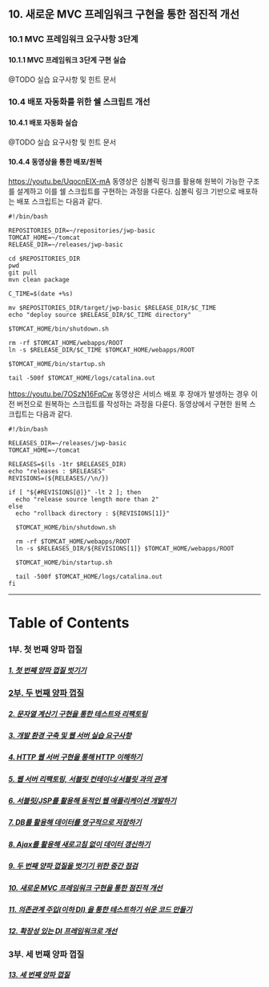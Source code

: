 ## 10.	새로운 MVC 프레임워크 구현을 통한 점진적 개선

### 10.1 MVC 프레임워크 요구사항 3단계
#### 10.1.1 MVC 프레임워크 3단계 구현 실습
@TODO 실습 요구사항 및 힌트 문서

### 10.4 배포 자동화를 위한 쉘 스크립트 개선
#### 10.4.1 배포 자동화 실습
@TODO 실습 요구사항 및 힌트 문서

#### 10.4.4	동영상을 통한 배포/원복
https://youtu.be/UqocnEIX-mA 동영상은 심볼릭 링크를 활용해 원복이 가능한 구조를 설계하고 이를 쉘 스크립트를 구현하는 과정을 다룬다. 심볼릭 링크 기반으로 배포하는 배포 스크립트는 다음과 같다.

```
#!/bin/bash

REPOSITORIES_DIR=~/repositories/jwp-basic
TOMCAT_HOME=~/tomcat
RELEASE_DIR=~/releases/jwp-basic

cd $REPOSITORIES_DIR
pwd
git pull
mvn clean package

C_TIME=$(date +%s) 

mv $REPOSITORIES_DIR/target/jwp-basic $RELEASE_DIR/$C_TIME
echo "deploy source $RELEASE_DIR/$C_TIME directory"

$TOMCAT_HOME/bin/shutdown.sh

rm -rf $TOMCAT_HOME/webapps/ROOT
ln -s $RELEASE_DIR/$C_TIME $TOMCAT_HOME/webapps/ROOT

$TOMCAT_HOME/bin/startup.sh

tail -500f $TOMCAT_HOME/logs/catalina.out
```

https://youtu.be/7OSzN16FqCw 동영상은 서비스 배포 후 장애가 발생하는 경우 이전 버전으로 원복하는 스크립트를 작성하는 과정을 다룬다. 동영상에서 구현한 원복 스크립트는 다음과 같다.

```
#!/bin/bash

RELEASES_DIR=~/releases/jwp-basic
TOMCAT_HOME=~/tomcat

RELEASES=$(ls -1tr $RELEASES_DIR)
echo "releases : $RELEASES"
REVISIONS=(${RELEASES//\n/})

if [ "${#REVISIONS[@]}" -lt 2 ]; then
  echo "release source length more than 2"
else
  echo "rollback directory : ${REVISIONS[1]}"

  $TOMCAT_HOME/bin/shutdown.sh

  rm -rf $TOMCAT_HOME/webapps/ROOT
  ln -s $RELEASES_DIR/${REVISIONS[1]} $TOMCAT_HOME/webapps/ROOT

  $TOMCAT_HOME/bin/startup.sh

  tail -500f $TOMCAT_HOME/logs/catalina.out
fi
```

----
# Table of Contents
### 1부. 첫 번째 양파 껍질
##### [1. 첫 번째 양파 껍질 벗기기](../chapter1)
### [2부. 두 번째 양파 껍질](../2nd-onion.md)
##### [2. 문자열 계산기 구현을 통한 테스트와 리팩토링](../chapter2)
##### [3. 개발 환경 구축 및 웹 서버 실습 요구사항](../chapter3)
##### [4. HTTP 웹 서버 구현을 통해 HTTP 이해하기](../chapter4)
##### [5. 웹 서버 리팩토링, 서블릿 컨테이너/서블릿 과의 관계](../chapter5)
##### [6. 서블릿/JSP를 활용해 동적인 웹 애플리케이션 개발하기](../chapter6)
##### [7. DB를 활용해 데이터를 영구적으로 저장하기](../chapter7)
##### [8. Ajax를 활용해 새로고침 없이 데이터 갱신하기](../chapter8)
##### [9. 두 번째 양파 껍질을 벗기기 위한 중간 점검](../chapter9)
##### [10. 새로운 MVC 프레임워크 구현을 통한 점진적 개선](../chapter10)
##### [11. 의존관계 주입(이하 DI) 을 통한 테스트하기 쉬운 코드 만들기](../chapter11)
##### [12. 확장성 있는 DI 프레임워크로 개선](../chapter12)
### 3부. 세 번째 양파 껍질
##### [13. 세 번째 양파 껍질](../chapter13)